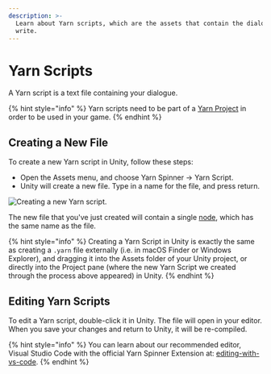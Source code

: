 ```yaml
---
description: >-
  Learn about Yarn scripts, which are the assets that contain the dialogue you
  write.
---
```


# Yarn Scripts

A Yarn script is a text file containing your dialogue.

{% hint style="info" %}
Yarn scripts need to be part of a [Yarn Project](yarn-projects.md) in order to be used in your game.
{% endhint %}

## Creating a New File

To create a new Yarn script in Unity, follow these steps:

* Open the Assets menu, and choose Yarn Spinner -> Yarn Script.
* Unity will create a new file. Type in a name for the file, and press return.

![Creating a new Yarn script.](../../.gitbook/assets/yarn-spinner-unity-creating-yarn-script.png)

The new file that you've just created will contain a single [node](../../write-yarn-scripts/lines-nodes-and-options.md#writing-nodes-in-plain-text), which has the same name as the file.

{% hint style="info" %}
Creating a Yarn Script in Unity is exactly the same as creating a `.yarn` file externally (i.e. in macOS Finder or Windows Explorer), and dragging it into the Assets folder of your Unity project, or directly into the Project pane (where the new Yarn Script we created through the process above appeared) in Unity.
{% endhint %}

## Editing Yarn Scripts

To edit a Yarn script, double-click it in Unity. The file will open in your editor. When you save your changes and return to Unity, it will be re-compiled.

{% hint style="info" %}
You can learn about our recommended editor, Visual Studio Code with the official Yarn Spinner Extension at: [editing-with-vs-code](../../write-yarn-scripts/syntax-basics/editing-with-vs-code/ "mention").
{% endhint %}
